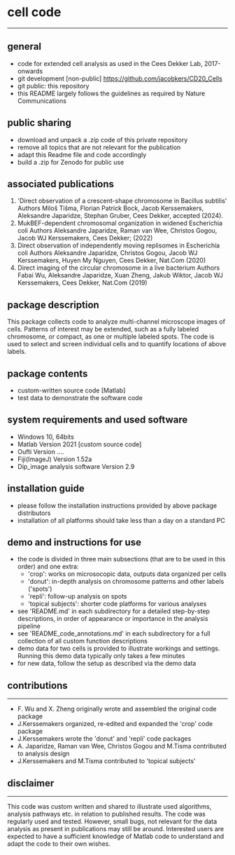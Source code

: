 # cell code
----------------------------------------------
## general
* code for extended cell analysis as used in the Cees Dekker Lab, 2017-onwards
* git development [non-public] https://github.com/jacobkers/CD20_Cells
* git public: this repository
* this README largely follows the guidelines as required by Nature Communications

## public sharing
* download and unpack a .zip code of this private repository	
* remove all topics that are not relevant for the publication
* adapt this Readme file  and code accordingly
* build a .zip for Zenodo for public use

## associated publications
1. 'Direct observation of a crescent-shape chromosome in Bacillus subtilis'
Authors Miloš Tišma, Florian Patrick Bock, Jacob Kerssemakers, Aleksandre Japaridze, Stephan Gruber, Cees Dekker, accepted (2024).
2. MukBEF-dependent chromosomal organization in widened Escherichia coli
Authors Aleksandre Japaridze, Raman van Wee, Christos Gogou, Jacob WJ Kerssemakers, Cees Dekker; (2022)
3. Direct observation of independently moving replisomes in Escherichia coli
Authors Aleksandre Japaridze, Christos Gogou, Jacob WJ Kerssemakers, Huyen My Nguyen, Cees Dekker, Nat.Com (2020)
4. Direct imaging of the circular chromosome in a live bacterium
Authors Fabai Wu, Aleksandre Japaridze, Xuan Zheng, Jakub Wiktor, Jacob WJ Kerssemakers, Cees Dekker, Nat.Com (2019)

## package description
This package collects code to analyze multi-channel microscope images of cells. Patterns of interest may be extended, such as a fully labeled chromosome, or compact, as one or multiple labeled spots. The code is used to select and screen individual cells and to quantify locations of above labels. 

## package contents
* custom-written source code [Matlab] 
* test data to demonstrate the software code

## system requirements and used software
* Windows 10, 64bits 
* Matlab Version 2021 [custom source code]
* Oufti Version .... 
* Fiji(ImageJ) Version 1.52a
* Dip_image analysis software Version 2.9

## installation guide
* please follow the installation instructions provided by above package distributors
* installation of all platforms should take less than a day on a standard PC

## demo and instructions for use
* the code is divided in three main subsections (that are to be used in this order) and one extra:
	* 'crop': works on microsocopic data, outputs data organized per cells
	* 'donut': in-depth analysis on chromosome patterns and other labels ('spots')
	* 'repli': follow-up analysis on spots
	* 'topical subjects': shorter code platforms for various analyses
* see 'README.md' in each subdirectory for a detailed step-by-step descriptions, in order of appearance or importance in the analysis pipeline
* see 'README_code_annotations.md' in each subdirectory for a full collection of all custom function descriptions
* demo data for two cells is provided to illustrate workings and settings. Running this demo data typically only takes a few minutes
* for new data, follow the setup as described via the demo data 
 
## contributions
---------------------------------------------- 
* F. Wu and X. Zheng originally wrote and assembled the original code package
* J.Kerssemakers organized, re-edited and expanded the 'crop' code package
* J.Kerssemakers wrote the 'donut' and 'repli' code packages
* A. Japaridze, Raman van Wee, Christos Gogou and M.Tisma contributed to analysis design
* J.Kerssemakers and M.Tisma contributed to 'topical subjects'

## disclaimer
---------------------------------------------
This code was custom written and shared to illustrate used algorithms, analysis pathways etc. in relation to published results. The code was regularly used and tested. However, small bugs, not relevant for the data analysis as present in publications may still be around. Interested users are expected to have a sufficient knowledge of Matlab code to understand and adapt the code to their own wishes.


